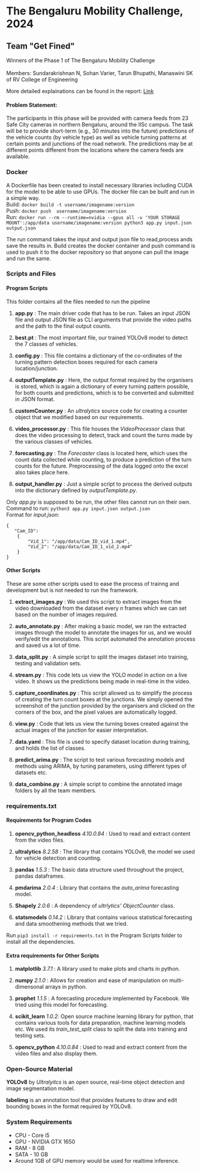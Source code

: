 # The Bengaluru Mobility Challenge, 2024
## Team "Get Fined"
Winners of the Phase 1 of The Bengaluru Mobility Challenge <br/>
<br/>
Members: Sundarakrishnan N, Sohan Varier, Tarun Bhupathi, Manaswini SK of RV College of Engineering

More detailed explainations can be found in the report: [Link](https://drive.google.com/file/d/1YZztqHRN1J5TLh3QNKnYMgrsRQ3Dhf7d/view?usp=drive_link)

#### Problem Statement:
The participants in this phase will be provided with camera feeds from 23 Safe City cameras in northern Bengaluru, around the IISc campus. The task will be to provide short-term (e.g., 30 minutes into the future) predictions of the vehicle counts (by vehicle type) as well as vehicle turning patterns at certain points and junctions of the road network. The predictions may be at different points different from the locations where the camera feeds are available.


### Docker
A Dockerfile has been created to install necessary libraries including CUDA for the model to be able to use GPUs. The docker file can be built and run in a simple way.\
Build: `docker build -t username/imagename:version`\
Push: `docker push  username/imagename:version`\
Run: `docker run --rm --runtime=nvidia --gpus all -v 'YOUR STORAGE MOUNT':/app/data username/imagename:version python3 app.py input.json output.json`

The run command takes the input and output json file to read,process ands save the results in. Build creates the docker container and push command is used to push it to the docker repository so that anyone can pull the image and run the same.

### Scripts and Files

#### Program Scripts
This folder contains all the files needed to run the pipeline
1. **app.py** : The main driver code that has to be run. Takes an input JSON file and output JSON file as CLI arguments that provide the video paths and the path to the final output counts. 

2. **best.pt** : The most important file, our trained YOLOv8 model to detect the 7 classes of vehicles.

3. **config.py** : This file contains a dictionary of the co-ordinates of the turning pattern detection boxes required for each camera location/junction.

4. **outputTemplate.py** : Here, the output format required by the organisers is stored, which is again a dictionary of every turning pattern possible, for both counts and predictions, which is to be converted and submitted in JSON format.

5. **customCounter.py** : An *ultralytics* source code for creating a counter object that we modified based on our requirements.

6. **video_processor.py** : This file houses the *VideoProcessor* class that does the video processing to detect, track and count the turns made by the various classes of vehicles. 

7. **forecasting.py** : The *Forecaster* class is located here, which uses the count data collected while counting, to produce a prediction of the turn counts for the future. Preprocessing of the data logged onto the excel also takes place here.

8. **output_handler.py** : Just a simple script to process the derived outputs into the dictionary defined by *outputTemplate.py*.

Only *app.py* is supposed to be run, the other files cannot run on their own.\
Command to run: `python3 app.py input.json output.json`\
Format for *input.json*:
```
{
   "Cam_ID": 
    {
        "Vid_1": "/app/data/Cam_ID_vid_1.mp4",
        "Vid_2": "/app/data/Cam_ID_1_vid_2.mp4"
    }
}
```

#### Other Scripts
These are some other scripts used to ease the process of trainng and development but is not needed to run the framework.
1. **extract_images.py** : We used this script to extract images from the video downloaded from the dataset every *n* frames which we can set based on the number of images required.

2. **auto_annotate.py** : After making a basic model, we ran the extracted images through the model to annotate the images for us, and we would verify/edit the annotations. This script automated the annotation process and saved us a lot of time.

3. **data_split.py** : A simple script to split the images dataset into training, testing and validation sets.

4. **stream.py** : This code lets us view the YOLO model in action on a live video. It shows us the predictions being made in real-time in the video.

5. **capture_coordinates.py** : This script allowed us to simplify the process of creating the turn count boxes at the junctions. We simply opened the screenshot of the junction provided by the organisers and clicked on the corners of the box, and the pixel values are automatically logged.

6. **view.py** : Code that lets us view the turning boxes created against the actual images of the junction for easier interpretation. 

7. **data.yaml** : This file is used to specify dataset location during training, and holds the list of classes.

8. **predict_arima.py** : The script to test various forecasting models and methods using ARIMA, by tuning parameters, using different types of datasets etc.

9. **data_combine.py** : A simple script to combine the annotated image folders by all the team members.

### requirements.txt

#### Requirements for Program Codes

1. **opencv_python_headless** *4.10.0.84* : Used to read and extract content from the video files.

2. **ultralytics** *8.2.58* : The library that contains YOLOv8, the model we used for vehicle detection and counting.

3. **pandas** *1.5.3* : The basic data structure used throughout the project, pandas dataframes.

4. **pmdarima** *2.0.4* : Library that contains the *auto_arima* forecasting model.

5. **Shapely** *2.0.6* : A dependency of *ultrlytics'* *ObjectCounter* class.

6. **statsmodels** *0.14.2* : Library that contains various statistical forecasting and data smoothening methods that we tried. 

Run `pip3 install -r requirements.txt` in the Program Scripts folder to install all the dependencies.
#### Extra requirements for Other Scripts

1. **matplotlib** *3.7.1* : A library used to make plots and charts in python.

2. **numpy** *2.1.0* : Allows for creation and ease of manipulation on multi-dimensonal arrays in python.

3. **prophet** *1.1.5* : A forecasting procedure implemented by Facebook. We tried using this model for forecasting.

4. **scikit_learn** *1.0.2*: Open source machine learning library for python, that contains various tools for data preparation, machine learning models etc. We used its *train_test_split* class to split the data into training and testing sets.

5. **opencv_python** *4.10.0.84* : Used to read and extract content from the video files and also display them.

### Open-Source Material

**YOLOv8** by *Ultralyitcs* is an open source, real-time object detection and image segmentation model.

**labelimg** is an annotation tool that provides features to draw and edit bounding boxes in the format required by YOLOv8.

### System Requirements

- CPU - Core i5
- GPU - NVIDIA GTX 1650
- RAM - 8 GB
- SATA - 10 GB
- Around 1GB of GPU memory would be used for realtime inference.

